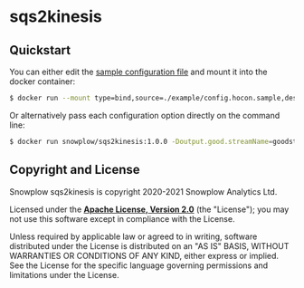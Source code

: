 # sqs2kinesis

## Quickstart

You can either edit the [sample configuration file](./config/config.hocon.sample) and mount it into the docker container:

```bash
$ docker run --mount type=bind,source=./example/config.hocon.sample,destination=/config/config.hocon snowplow/sqs2kinesis:1.0.0 --config /config/config.hocon
```

Or alternatively pass each configuration option directly on the command line:

```bash
$ docker run snowplow/sqs2kinesis:1.0.0 -Doutput.good.streamName=goodstream -Doutput.bad.streamName=badstream -Dinput.sqs=https://sqs.eu-central-1.amazonaws.com/000000000000/test-topic
```

## Copyright and License

Snowplow sqs2kinesis is copyright 2020-2021 Snowplow Analytics Ltd.

Licensed under the **[Apache License, Version 2.0][license]** (the "License");
you may not use this software except in compliance with the License.

Unless required by applicable law or agreed to in writing, software
distributed under the License is distributed on an "AS IS" BASIS,
WITHOUT WARRANTIES OR CONDITIONS OF ANY KIND, either express or implied.
See the License for the specific language governing permissions and
limitations under the License.

[travis]: https://travis-ci.org/snowplow-incubator/sqs2kinesis
[travis-image]: https://travis-ci.org/snowplow-incubator/sqs2kinesis.png?branch=master

[license-image]: http://img.shields.io/badge/license-Apache--2-blue.svg?style=flat
[license]: http://www.apache.org/licenses/LICENSE-2.0

[release-image]: http://img.shields.io/badge/release-0.1.0-rc1-blue.svg?style=flat
[releases]: https://github.com/snowplow/sqs2kinesis/releases
